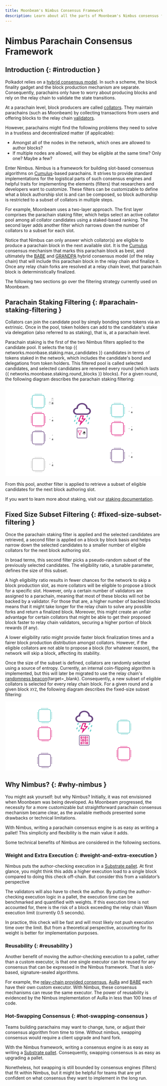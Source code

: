 ```yaml
---
title: Moonbeam's Nimbus Consensus Framework
description: Learn about all the parts of Moonbeam's Nimbus consensus framework and how it works as part of Polkadot's shared security model.
---
```


# Nimbus Parachain Consensus Framework

## Introduction {: #introduction }

Polkadot relies on a [hybrid consensus model](https://wiki.polkadot.network/docs/learn-consensus/). In such a scheme, the block finality gadget and the block production mechanism are separate. Consequently, parachains only have to worry about producing blocks and rely on the relay chain to validate the state transitions.

At a parachain level, block producers are called [collators](https://wiki.polkadot.network/docs/learn-collator/). They maintain parachains (such as Moonbeam) by collecting transactions from users and offering blocks to the relay chain [validators](https://wiki.polkadot.network/docs/learn-validator/).

However, parachains might find the following problems they need to solve in a trustless and decentralized matter (if applicable):

 - Amongst all of the nodes in the network, which ones are allowed to author blocks?
 - If multiple nodes are allowed, will they be eligible at the same time? Only one? Maybe a few?

Enter Nimbus. Nimbus is a framework for building slot-based consensus algorithms on [Cumulus](https://github.com/paritytech/polkadot-sdk/tree/master/cumulus)-based parachains. It strives to provide standard implementations for the logistical parts of such consensus engines and helpful traits for implementing the elements (filters) that researchers and developers want to customize. These filters can be customizable to define what a block authorship slot is and can be composed, so block authorship is restricted to a subset of collators in multiple steps.

For example, Moonbeam uses a two-layer approach. The first layer comprises the parachain staking filter, which helps select an active collator pool among all collator candidates using a staked-based ranking. The second layer adds another filter which narrows down the number of collators to a subset for each slot.

Notice that Nimbus can only answer which collator(s) are eligible to produce a parachain block in the next available slot. It is the [Cumulus](https://wiki.polkadot.network/docs/build-pdk#cumulus) consensus mechanism that marks this parachain block as best, and ultimately the [BABE](https://wiki.polkadot.network/docs/learn-consensus#babe) and [GRANDPA](https://wiki.polkadot.network/docs/learn-consensus#grandpa-finality-gadget) hybrid consensus model (of the relay chain) that will include this parachain block in the relay chain and finalize it. Once any relay chain forks are resolved at a relay chain level, that parachain block is deterministically finalized.

The following two sections go over the filtering strategy currently used on Moonbeam.

## Parachain Staking Filtering {: #parachain-staking-filtering }

Collators can join the candidate pool by simply bonding some tokens via an extrinsic. Once in the pool, token holders can add to the candidate's stake via delegation (also referred to as staking), that is, at a parachain level.

Parachain staking is the first of the two Nimbus filters applied to the candidate pool. It selects the top {{ networks.moonbase.staking.max_candidates }} candidates in terms of tokens staked in the network, which includes the candidate's bond and delegations from token holders. This filtered pool is called selected candidates, and selected candidates are renewed every round (which lasts {{ networks.moonbase.staking.round_blocks }} blocks). For a given round, the following diagram describes the parachain staking filtering:

![Nimbus Parachain Staking Filter](/images/learn/features/consensus/consensus-1.webp)

From this pool, another filter is applied to retrieve a subset of eligible candidates for the next block authoring slot.

If you want to learn more about staking, visit our [staking documentation](/learn/features/staking/).

## Fixed Size Subset Filtering {: #fixed-size-subset-filtering }

Once the parachain staking filter is applied and the selected candidates are retrieved, a second filter is applied on a block by block basis and helps narrow down the selected candidates to a smaller number of eligible collators for the next block authoring slot.

In broad terms, this second filter picks a pseudo-random subset of the previously selected candidates. The eligibility ratio, a tunable parameter, defines the size of this subset.

A high eligibility ratio results in fewer chances for the network to skip a block production slot, as more collators will be eligible to propose a block for a specific slot. However, only a certain number of validators are assigned to a parachain, meaning that most of these blocks will not be backed by a validator. For those that are, a higher number of backed blocks means that it might take longer for the relay chain to solve any possible forks and return a finalized block. Moreover, this might create an unfair advantage for certain collators that might be able to get their proposed block faster to relay chain validators, securing a higher portion of block rewards (if any).

A lower eligibility ratio might provide faster block finalization times and a fairer block production distribution amongst collators. However, if the eligible collators are not able to propose a block (for whatever reason), the network will skip a block, affecting its stability.

Once the size of the subset is defined, collators are randomly selected using a source of entropy. Currently, an internal coin-flipping algorithm is implemented, but this will later be migrated to use the relay chain's [randomness beacon](https://wiki.polkadot.network/docs/learn-randomness/){target=\_blank}. Consequently, a new subset of eligible collators is selected for every relay chain block. For a given round and a given block `XYZ`, the following diagram describes the fixed-size subset filtering:

![Nimbus Parachain Staking Filter](/images/learn/features/consensus/consensus-2.webp)

## Why Nimbus? {: #why-nimbus }

You might ask yourself: but why Nimbus? Initially, it was not envisioned when Moonbeam was being developed. As Moonbeam progressed, the necessity for a more customizable but straightforward parachain consensus mechanism became clear, as the available methods presented some drawbacks or technical limitations.

<!-- In the [relay chain provided consensus](https://github.com/paritytech/cumulus/blob/master/client/consensus/relay-chain/src/lib.rs), each node sees itself as a collator and can propose a parachain candidate block. It is then up to the relay chain to solve any possible forks and finalize a block. 

[AuRa](https://crates.io/crates/sc-consensus-aura) (short for authority-round) consensus mechanism is based on a known list of authorities that take turns to produce blocks in every slot. Each authority can propose only one block per slot and builds on top of the longest chain.-->

With Nimbus, writing a parachain consensus engine is as easy as writing a pallet! This simplicity and flexibility is the main value it adds.

Some technical benefits of Nimbus are considered in the following sections.

### Weight and Extra Execution {: #weight-and-extra-execution }

Nimbus puts the author-checking execution in a [Substrate pallet](https://substrate.dev/docs/en/knowledgebase/runtime/pallets/). At first glance, you might think this adds a higher execution load to a single block compared to doing this check off-chain. But consider this from a validator’s perspective

The validators will also have to check the author. By putting the author-checking execution logic in a pallet, the execution time can be benchmarked and quantified with weights. If this execution time is not accounted for, there is the risk of a block exceeding the relay chain Wasm execution limit (currently 0.5 seconds).

In practice, this check will be fast and will most likely not push execution time over the limit. But from a theoretical perspective, accounting for its weight is better for implementation purposes.

### Reusability {: #reusability }

Another benefit of moving the author-checking execution to a pallet, rather than a custom executor, is that one single executor can be reused for any consensus that can be expressed in the Nimbus framework. That is slot-based, signature-sealed algorithms.

For example, the [relay-chain provided consensus](https://github.com/paritytech/polkadot-sdk/blob/master/cumulus/client/consensus/relay-chain/src/lib.rs), [AuRa](https://crates.io/crates/sc-consensus-aura) and [BABE](https://crates.io/crates/sc-consensus-babe) each have their own custom executor. With Nimbus, these consensus mechanisms can reuse the same executor. The power of reusability is evidenced by the Nimbus implementation of AuRa in less than 100 lines of code.

### Hot-Swapping Consensus {: #hot-swapping-consensus }

Teams building parachains may want to change, tune, or adjust their consensus algorithm from time to time. Without nimbus, swapping consensus would require a client upgrade and hard fork.

With the Nimbus framework, writing a consensus engine is as easy as writing a
[Substrate pallet](https://substrate.dev/docs/en/knowledgebase/runtime/pallets/). Consequently, swapping consensus is as easy as upgrading a pallet.

Nonetheless, hot swapping is still bounded by consensus engines (filters) that fit within Nimbus, but it might be helpful for teams that are yet confident on what consensus they want to implement in the long run.
